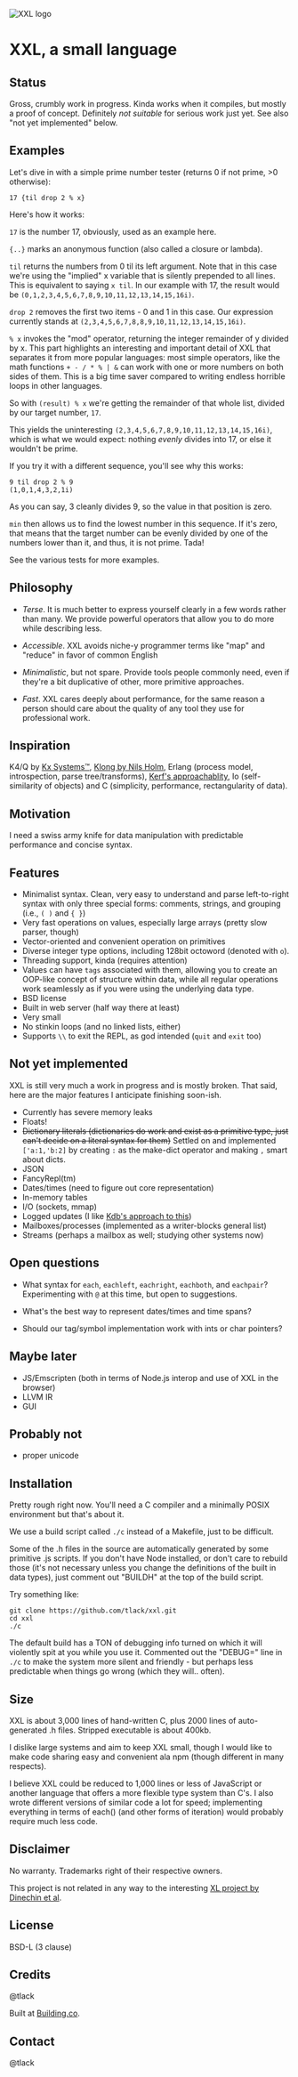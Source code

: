 ![XXL logo](http://www.modernmethod.com/send/files/xxl-logo.gif)

# XXL, a small language

## Status

Gross, crumbly work in progress. Kinda works when it compiles, but mostly a
proof of concept. Definitely *not suitable* for serious work just yet. See also
"not yet implemented" below.

## Examples

Let's dive in with a simple prime number tester (returns 0 if not prime, >0
otherwise):

```
17 {til drop 2 % x}
```

Here's how it works:

`17` is the number 17, obviously, used as an example here.

`{..}` marks an anonymous function (also called a closure or lambda).

`til` returns the numbers from 0 til its left argument. Note that in this
case we're using the "implied" x variable that is silently prepended to
all lines. This is equivalent to saying `x til`. In our example with 17,
the result would be `(0,1,2,3,4,5,6,7,8,9,10,11,12,13,14,15,16i)`.

`drop 2` removes the first two items - 0 and 1 in this case. Our expression
currently stands at `(2,3,4,5,6,7,8,8,9,10,11,12,13,14,15,16i)`.

`% x` invokes the "mod" operator, returning the integer remainder of y divided
by x. This part highlights an interesting and important detail of XXL that
separates it from more popular languages: most simple operators, like the math
functions `+ - / * % | &` can work with one or more numbers on both sides of
them. This is a big time saver compared to writing endless horrible loops in
other languages.

So with `(result) % x` we're getting the remainder of that whole list, divided
by our target number, `17`. 

This yields the uninteresting `(2,3,4,5,6,7,8,9,10,11,12,13,14,15,16i)`, which
is what we would expect: nothing *evenly* divides into 17, or else it wouldn't
be prime. 

If you try it with a different sequence, you'll see why this works:

```
9 til drop 2 % 9
(1,0,1,4,3,2,1i)
```

As you can say, 3 cleanly divides 9, so the value in that position is zero.

`min` then allows us to find the lowest number in this sequence. If it's 
zero, that means that the target number can be evenly divided by one of
the numbers lower than it, and thus, it is not prime. Tada!

See the various tests for more examples. 

## Philosophy

- *Terse*. It is much better to express yourself clearly in a few words rather
  than many. We provide powerful operators that allow you to do more while
	describing less.

- *Accessible*. XXL avoids niche-y programmer terms like "map" and "reduce" in
	favor of common English 

- *Minimalistic*, but not spare. Provide tools people commonly need, even if
	they're a bit duplicative of other, more primitive approaches.

- *Fast*. XXL cares deeply about performance, for the same reason a person should care
	about the quality of any tool they use for professional work. 

## Inspiration

K4/Q by [Kx Systems&trade;](http://kx.com), 
[Klong by Nils Holm](http://t3x.org/klong/), Erlang
(process model, introspection, parse tree/transforms), 
[Kerf's approachablity](http://kerfsoftware.com), 
Io (self-similarity of
objects) and C (simplicity, performance, rectangularity of data).

## Motivation

I need a swiss army knife for data manipulation with predictable performance and concise
syntax.

## Features

- Minimalist syntax. Clean, very easy to understand and parse left-to-right
	syntax with only three special forms: comments, strings, and grouping (i.e.,
	`( )` and `{ }`)
- Very fast operations on values, especially large arrays (pretty slow parser, though)
- Vector-oriented and convenient operation on primitives 
- Diverse integer type options, including 128bit octoword (denoted with `o`).
- Threading support, kinda (requires attention)
- Values can have `tags` associated with them, allowing you to create an
	OOP-like concept of structure within data, while all regular operations work
	seamlessly as if you were using the underlying data type.
- BSD license
- Built in web server (half way there at least)
- Very small
- No stinkin loops (and no linked lists, either)
- Supports `\\` to exit the REPL, as god intended (`quit` and `exit` too)

## Not yet implemented

XXL is still very much a work in progress and is mostly broken. That said, here are the 
major features I anticipate finishing soon-ish.

- Currently has severe memory leaks 
- Floats! 
- ~~Dictionary literals (dictionaries do work and exist as a primitive type, just
	can't decide on a literal syntax for them)~~
	Settled on and implemented `['a:1,'b:2]` by creating `:` as the make-dict operator
	and making `,` smart about dicts.
- JSON
- FancyRepl(tm)
- Dates/times (need to figure out core representation)
- In-memory tables
- I/O (sockets, mmap)
- Logged updates (I like [Kdb's approach to this](http://code.kx.com/wiki/Cookbook/Logging))
- Mailboxes/processes (implemented as a writer-blocks general list)
- Streams (perhaps a mailbox as well; studying other systems now)

## Open questions

- What syntax for `each`, `eachleft`, `eachright`, `eachboth`, and `eachpair`?
  Experimenting with `@` at this time, but open to suggestions.

- What's the best way to represent dates/times and time spans? 

- Should our tag/symbol implementation work with ints or char pointers? 

## Maybe later

- JS/Emscripten (both in terms of Node.js interop and use of XXL in the browser)
- LLVM IR 
- GUI

## Probably not

- proper unicode

## Installation

Pretty rough right now. You'll need a C compiler and a minimally POSIX
environment but that's about it. 

We use a build script called `./c` instead of a
Makefile, just to be difficult. 

Some of the .h files in the source are automatically generated by some
primitive .js scripts. If you don't have Node installed, or don't care to
rebuild those (it's not necessary unless you change the definitions of the
built in data types), just comment out "BUILDH" at the top of the build script.

Try something like:

```
git clone https://github.com/tlack/xxl.git
cd xxl
./c
```

The default build has a TON of debugging info turned on which it will violently
spit at you while you use it. Commented out the "DEBUG=" line in `./c` to make the
system more silent and friendly - but perhaps less predictable when things go
wrong (which they will.. often).

## Size

XXL is about 3,000 lines of hand-written C, plus 2000 lines of auto-generated
.h files. Stripped executable is about 400kb.

I dislike large systems and aim to keep XXL small, though I would like to make
code sharing easy and convenient ala npm (though different in many respects).

I believe XXL could be reduced to 1,000 lines or less of JavaScript or another
language that offers a more flexible type system than C's. I also wrote different
versions of similar code a lot for speed; implementing everything in terms
of each() (and other forms of iteration) would probably require much less code.

## Disclaimer

No warranty. Trademarks right of their respective owners. 

This project is not related in any way to the interesting [XL project by
Dinechin et al](http://xlr.sourceforge.net/).

## License

BSD-L (3 clause)

## Credits

@tlack

Built at [Building.co](http://building.co).

## Contact

@tlack

